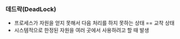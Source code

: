 ### 데드락(DeadLock)
* 프로세스가 자원을 얻지 못해서 다음 처리를 하지 못하는 상태 == 교착 상태
* 시스템적으로 한정된 자원을 여러 곳에서 사용하려고 할 때 발생
